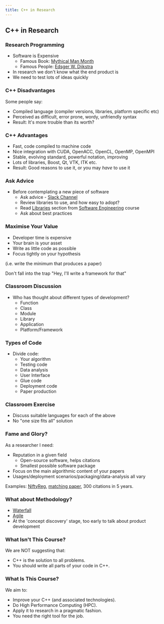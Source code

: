 ```yaml
---
title: C++ in Research 
---
```


## C++ in Research

### Research Programming 

* Software is Expensive
    * Famous Book: [Mythical Man Month](http://www.amazon.co.uk/Mythical-Man-month-Essays-Software-Engineering/dp/0201835959/ref=sr_1_1?ie=UTF8&qid=1452507457&sr=8-1&keywords=mythical+man+month)
    * Famous People: [Edsger W. Dijkstra](https://www.cs.utexas.edu/users/EWD/)
* In research we don't know what the end product is
* We need to test lots of ideas quickly


### C++ Disadvantages

Some people say:

* Compiled language (compiler versions, libraries, platform specific etc)
* Perceived as difficult, error prone, wordy, unfriendly syntax
* Result: It's more trouble than its worth?


### C++ Advantages

* Fast, code compiled to machine code
* Nice integration with CUDA, OpenACC, OpenCL, OpenMP, OpenMPI
* Stable, evolving standard, powerful notation, improving
* Lots of libraries, Boost, Qt, VTK, ITK etc.
* Result: Good reasons to use it, or you may *have* to use it


### Ask Advice

* Before contemplating a new piece of software
    * Ask advice - [Slack Channel](https://ucl-programming-hub.slack.com/)
    * Review libraries to use, and how easy to adopt?
    * Read [Libraries](http://development.rc.ucl.ac.uk/training/engineering/ch04packaging/01Libraries.html) section from [Software Engineering](http://development.rc.ucl.ac.uk/training/engineering/) course
    * Ask about best practices


### Maximise Your Value

* Developer time is expensive
* Your brain is your asset
* Write as little code as possible
* Focus tightly on your hypothesis

(i.e. write the minimum that produces a paper)

Don't fall into the trap "Hey, I'll write a framework for that"


### Classroom Discussion

* Who has thought about different types of development?
    * Function
    * Class
    * Module
    * Library
    * Application
    * Platform/Framework


### Types of Code

* Divide code:
    * Your algorithm
    * Testing code
    * Data analysis
    * User Interface
    * Glue code
    * Deployment code
    * Paper production


### Classroom Exercise

* Discuss suitable languages for each of the above
* No "one size fits all" solution


### Fame and Glory?

As a researcher I need:

* Reputation in a given field
    * Open-source software, helps citations
    * Smallest possible software package
* Focus on the main algorithmic content of your papers
* Usages/deployment scenarios/packaging/data-analysis all vary    

Examples: [NiftyReg](http://cmictig.cs.ucl.ac.uk/wiki/index.php/NiftyReg), [matching paper](http://www.sciencedirect.com/science/article/pii/S0169260709002533), 300 citations in 5 years.


### What about Methodology?

* [Waterfall](https://en.wikipedia.org/wiki/Waterfall_model)
* [Agile](https://en.wikipedia.org/wiki/Agile_software_development)
* At the 'concept discovery' stage, too early to talk about product development


### What Isn't This Course?

We are NOT suggesting that:

* C++ is the solution to all problems.
* You should write all parts of your code in C++.


### What Is This Course?

We aim to:

* Improve your C++ (and associated technologies).
* Do High Performance Computing (HPC).
* Apply it to research in a pragmatic fashion.
* You need the right tool for the job.


